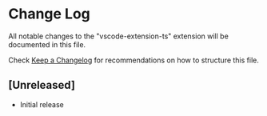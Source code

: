 # Change Log

All notable changes to the "vscode-extension-ts" extension will be documented in this file.

Check [Keep a Changelog](http://keepachangelog.com/) for recommendations on how to structure this file.

## [Unreleased]

- Initial release